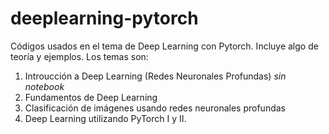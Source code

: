 # deeplearning-pytorch
Códigos usados en el tema de Deep Learning con Pytorch. Incluye algo de teoría y ejemplos. Los temas son:

1. Introucción a Deep Learning (Redes Neuronales Profundas) *sin notebook*
2. Fundamentos de Deep Learning
3. Clasificación de imágenes usando redes neuronales profundas
4. Deep Learning utilizando PyTorch I y II. 
